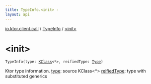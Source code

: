 ```yaml
---
title: TypeInfo.<init> - 
layout: api
---
```


<div class='api-docs-breadcrumbs'><a href="../index.html">io.ktor.client.call</a> / <a href="index.html">TypeInfo</a> / <a href="./-init-.html">&lt;init&gt;</a></div>

# &lt;init&gt;

<div class="signature"><code><span class="identifier">TypeInfo</span><span class="symbol">(</span><span class="parameterName" id="io.ktor.client.call.TypeInfo$<init>(kotlin.reflect.KClass((kotlin.Any)), java.lang.reflect.Type)/type">type</span><span class="symbol">:</span>&nbsp;<a href="https://kotlinlang.org/api/latest/jvm/stdlib/kotlin.reflect/-k-class/index.html"><span class="identifier">KClass</span></a><span class="symbol">&lt;</span><span class="identifier">*</span><span class="symbol">&gt;</span><span class="symbol">, </span><span class="parameterName" id="io.ktor.client.call.TypeInfo$<init>(kotlin.reflect.KClass((kotlin.Any)), java.lang.reflect.Type)/reifiedType">reifiedType</span><span class="symbol">:</span>&nbsp;<a href="../-type/index.html"><span class="identifier">Type</span></a><span class="symbol">)</span></code></div>

Ktor type information.
<a href="-init-.html#io.ktor.client.call.TypeInfo$<init>(kotlin.reflect.KClass((kotlin.Any)), java.lang.reflect.Type)/type">type</a>: source KClass&lt;*&gt;
<a href="-init-.html#io.ktor.client.call.TypeInfo$<init>(kotlin.reflect.KClass((kotlin.Any)), java.lang.reflect.Type)/reifiedType">reifiedType</a>: type with substituted generics

